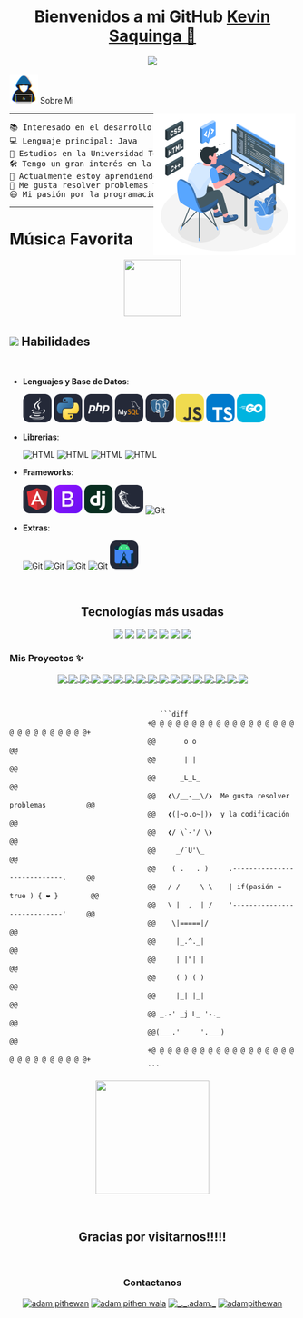 <p align="center">
  <h1 align="center">Bienvenidos a mi  GitHub <a href="https://github.com/KEVIN-XTREM-2023">Kevin Saquinga 👋</h1>
</p>

<p align="center">
  <a align="center" href="https://github.com/KEVIN-XTREM-2023"><img src="https://readme-typing-svg.herokuapp.com?&font=IBM+Plex+Sans&color=F72EE2&size=25&lines=Bienvenido+a+mi+GitHub!;Ingeniros+en+Software" /></a>

  
</p>
<picture><img src = "https://github.com/0xAbdulKhalid/0xAbdulKhalid/raw/main/assets/mdImages/about_me.gif" width = 50px></picture> Sobre Mi

<picture> <img align="right" src="https://github.com/0xAbdulKhalid/0xAbdulKhalid/raw/main/assets/mdImages/programming.svg" width = 250px></picture>



<hr>

<pre>
📚 Interesado en el desarrollo full stack 
💻 Lenguaje principal: Java
📝 Estudios en la Universidad Técnica de Ambato
🛠️ Tengo un gran interés en la Ingeniería y Diseño de Software
🌟 Actualmente estoy aprendiendo otros lenguajes de programación 😁
🚩 Me gusta resolver problemas y la codificación
😃 Mi pasión por la programación 
</pre>
<hr>



<h1>
  Música Favorita
</h1>


<p align="center">
<a href="https://youtu.be/A_g3lMcWVy0"><img src="https://upload.wikimedia.org/wikipedia/commons/thumb/1/19/Spotify_logo_without_text.svg/1200px-Spotify_logo_without_text.svg.png" height="100" width="100"></a>







## <img src="https://media2.giphy.com/media/QssGEmpkyEOhBCb7e1/giphy.gif?cid=ecf05e47a0n3gi1bfqntqmob8g9aid1oyj2wr3ds3mg700bl&rid=giphy.gif" width ="25"><b> Habilidades</b>
<br>

<p align="left">

- **Lenguajes y Base de Datos**:
    
     <img src="https://github.com/tandpfun/skill-icons/blob/main/icons/Java-Dark.svg" width="50" height="50  " />
     <img src="https://github.com/tandpfun/skill-icons/blob/main/icons/Python-Dark.svg" width="50" height="50" />
     <img src="https://github.com/tandpfun/skill-icons/blob/main/icons/PHP-Dark.svg" width="50" height="50" />
     <img src="https://github.com/tandpfun/skill-icons/blob/main/icons/MySQL-Dark.svg" width="50" height="50" />
     <img src="https://github.com/tandpfun/skill-icons/blob/main/icons/PostgreSQL-Dark.svg" width="50" height="50" />
     <img src="https://github.com/tandpfun/skill-icons/blob/main/icons/JavaScript.svg" width="50" height="50" />
     <img src="https://github.com/tandpfun/skill-icons/blob/main/icons/TypeScript.svg" width="50" height="50" />
     <img src="https://github.com/tandpfun/skill-icons/blob/main/icons/GoLang.svg" width="50" height="50" />

- **Librerias**:

   <img src="https://www.svgrepo.com/show/354127/numpy.svg" width="50" height="50" alt="HTML" />
   <img src="https://pandas.pydata.org/static/img/favicon_white.ico" width="50" height="50" alt="HTML" />
  <img src="https://github.com/opencv/opencv/wiki/logo/OpenCV_logo_no_text.png" width="50" height="50" alt="HTML" />
  <img src="https://www.svgrepo.com/show/354127/numpy.svg" width="50" height="50" alt="HTML" /> 



- **Frameworks**:

    <img src="https://github.com/tandpfun/skill-icons/blob/main/icons/Angular-Dark.svg" width="50" height="50" alt="Git"/>
    <img src="https://github.com/tandpfun/skill-icons/blob/main/icons/Bootstrap.svg" width="50" height="50" alt="Git"/>
    <img src="https://github.com/tandpfun/skill-icons/blob/main/icons/Django.svg" width="50" height="50" alt="Git"/>
    <img src="https://github.com/tandpfun/skill-icons/blob/main/icons/Flask-Dark.svg" width="50" height="50" alt="Git"/>
    <img src="https://www.svgrepo.com/show/353912/ionic-icon.svg" width="50" height="50" alt="Git"/>



- **Extras**:

    <img src="https://iconape.com/wp-content/png_logo_vector/git-icon.png" width="50" height="50" alt="Git"/>
    <img src="https://user-images.githubusercontent.com/64439609/212556741-81407849-82c8-4926-854f-820e8a644375.png" width="50" height="50" alt="Git"/>
    <img src="https://gdm-catalog-fmapi-prod.imgix.net/ProductLogo/615f8d24-e754-4523-9466-ad180c01e728.png?auto=format,compress&size=50" width="50" height="50" alt="Git"/>
    <img src="https://user-images.githubusercontent.com/64439609/212556802-77a65ec1-aa71-4272-b603-1a57d1914678.png" width="50" height="50" alt="Git"/>
  <img src="https://github.com/tandpfun/skill-icons/blob/main/icons/AndroidStudio-Dark.svg" width="50" height="50" alt="Git"/>



 

<br>
</p>


<h2 align="center">Tecnologías más usadas</h2>


<div align="center">
  <img src="https://img.shields.io/badge/python%20-%2314354C.svg?&style=for-the-badge&logo=python&logoColor=white">   <img src="https://img.shields.io/badge/Java-ED8B00?style=for-the-badge&logo=java&logoColor=white">   <img src="https://img.shields.io/badge/javascript%20-%23323330.svg?&style=for-the-badge&logo=javascript&logoColor=%23F7DF1E">   <img src="https://img.shields.io/badge/html5%20-%23E34F26.svg?&style=for-the-badge&logo=html5&logoColor=white">   <img src="https://img.shields.io/badge/css3%20-%231572B6.svg?&style=for-the-badge&logo=css3&logoColor=white">   <img src="https://img.shields.io/badge/git%20-%23F05033.svg?&style=for-the-badge&logo=git&logoColor=white"/>   <img src="http://img.shields.io/badge/-VS%20Code-000000?style=for-the-badge&logo=Visual-studio-code&logoColor=blue">
</div>

### Mis Proyectos ✨

<div> 
 <p align="center">
   

  
<a href="https://github.com/KEVIN-XTREM-2023/FORMULARIO-ISTG-21-v2.git">
  <img align="center" src="https://github-readme-stats.vercel.app/api/pin/?username=KEVIN-XTREM-2023&repo=FORMULARIO-ISTG-21-v2&theme=tokyonight" />
</a>

<a href="https://github.com/KEVIN-XTREM-2023/EcoTecno.git">
  <img align="center" src="https://github-readme-stats.vercel.app/api/pin/?username=KEVIN-XTREM-2023&repo=EcoTecno&theme=tokyonight" />
</a>

<a href="https://github.com/KEVIN-XTREM-2023/Men-Videojuegos.git">
  <img align="center" src="https://github-readme-stats.vercel.app/api/pin/?username=KEVIN-XTREM-2023&repo=Men-Videojuegos&theme=tokyonight" />
</a>

<a href="https://github.com/KEVIN-XTREM-2023/GestorActivosFuncionarios.git">
  <img align="center" src="https://github-readme-stats.vercel.app/api/pin/?username=KEVIN-XTREM-2023&repo=GestorActivosFuncionarios&theme=tokyonight" />
</a>

<a href="https://github.com/KEVIN-XTREM-2023/CarteleraHTML.git">
  <img align="center" src="https://github-readme-stats.vercel.app/api/pin/?username=KEVIN-XTREM-2023&repo=CarteleraHTML&theme=tokyonight" />
</a>

<a href="https://github.com/KEVIN-XTREM-2023/GestorCombustibles.git">
  <img align="center" src="https://github-readme-stats.vercel.app/api/pin/?username=KEVIN-XTREM-2023&repo=GestorCombustibles&theme=tokyonight" />
</a>

<a href="https://github.com/KEVIN-XTREM-2023/JuegoAZ.git">
  <img align="center" src="https://github-readme-stats.vercel.app/api/pin/?username=KEVIN-XTREM-2023&repo=JuegoAZ&theme=tokyonight" />
</a>

<a href="https://github.com/KEVIN-XTREM-2023/GestorRestaurante.git">
  <img align="center" src="https://github-readme-stats.vercel.app/api/pin/?username=KEVIN-XTREM-2023&repo=GestorRestaurante&theme=tokyonight" />
</a>

<a href="https://github.com/KEVIN-XTREM-2023/SistemaPredicci-n.git">
  <img align="center" src="https://github-readme-stats.vercel.app/api/pin/?username=KEVIN-XTREM-2023&repo=SistemaPredicci-n&theme=tokyonight" />
</a>

<a href="https://github.com/KEVIN-XTREM-2023/easyinvoice-app.git">
  <img align="center" src="https://github-readme-stats.vercel.app/api/pin/?username=KEVIN-XTREM-2023&repo=easyinvoice-app&theme=tokyonight" />
</a>

<a href="https://github.com/KEVIN-XTREM-2023/GestorComida.git">
  <img align="center" src="https://github-readme-stats.vercel.app/api/pin/?username=KEVIN-XTREM-2023&repo=GestorComida&theme=tokyonight" />
</a>

<a href="https://github.com/KEVIN-XTREM-2023/GestorTaxis.git">
  <img align="center" src="https://github-readme-stats.vercel.app/api/pin/?username=KEVIN-XTREM-2023&repo=GestorTaxis&theme=tokyonight" />
</a>

<a href="https://github.com/KEVIN-XTREM-2023/Portafolio.git">
  <img align="center" src="https://github-readme-stats.vercel.app/api/pin/?username=KEVIN-XTREM-2023&repo=Portafolio&theme=tokyonight" />
</a>

<a href="https://github.com/KEVIN-XTREM-2023/appSCreditos.git">
  <img align="center" src="https://github-readme-stats.vercel.app/api/pin/?username=KEVIN-XTREM-2023&repo=appSCreditos&theme=tokyonight" />
</a>

<a href="https://github.com/KEVIN-XTREM-2023/ReconocimientoPlacas.git">
  <img align="center" src="https://github-readme-stats.vercel.app/api/pin/?username=KEVIN-XTREM-2023&repo=ReconocimientoPlacas&theme=tokyonight" />
</a>


<a href="https://github.com/KEVIN-XTREM-2023/GestorArchivos.git">
  <img align="center" src="https://github-readme-stats.vercel.app/api/pin/?username=KEVIN-XTREM-2023&repo=GestorArchivos&theme=tokyonight" />
</a>




<a href="https://github.com/KEVIN-XTREM-2023/Certificados.git">
  <img align="center" src="https://github-readme-stats.vercel.app/api/pin/?username=KEVIN-XTREM-2023&repo=Certificados&theme=tokyonight" />
</a>



  </p>
</div>



<br>

<div>
<p align="center">
                                        
                                         ```diff
                                      +@ @ @ @ @ @ @ @ @ @ @ @ @ @ @ @ @ @ @ @ @ @ @ @ @ @ @ @+
                                      @@       o o                                           @@
                                      @@       | |                                           @@
                                      @@      _L_L_                                          @@
                                      @@   ❮\/__-__\/❯  Me gusta resolver problemas          @@
                                      @@   ❮(|~o.o~|)❯  y la codificación                     @@
                                      @@   ❮/ \`-'/ \❯                                       @@
                                      @@     _/`U'\_                                         @@
                                      @@    ( .   . )     .----------------------------.     @@
                                      @@   / /     \ \    | if(pasión = true ) { ❤ }        @@
                                      @@   \ |  ,  | /    '----------------------------'     @@
                                      @@    \|=====|/                                        @@
                                      @@     |_.^._|                                         @@
                                      @@     | |"| |                                         @@
                                      @@     ( ) ( )                                         @@
                                      @@     |_| |_|                                         @@
                                      @@ _.-' _j L_ '-._                                     @@
                                      @@(___.'     '.___)                                    @@
                                      +@ @ @ @ @ @ @ @ @ @ @ @ @ @ @ @ @ @ @ @ @ @ @ @ @ @ @ @+
                                      ```
</p>
</div>




<p align='center'>
<img src="https://media.giphy.com/media/O51MQ3DduOcGW6ofR3/giphy.gif" width="200" height="200" frameBorder="0" class="giphy-embed" allowFullScreen></img></p>
<br>



<h2 align='center'>Gracias por visitarnos!!!!!</h2>

<br>
<h3 align="center">Contactanos</h3>

<p align="center">
  <a href="https://www.linkedin.com/in/kevin-saquinga-08a737201/" target="blank"><img align="center"
      src="https://raw.githubusercontent.com/rahuldkjain/github-profile-readme-generator/master/src/images/icons/Social/linked-in-alt.svg"
      alt="adam pithewan" height="30" width="40" /></a>
  <a href="https://www.facebook.com/kevin.saquinga.9/" target="blank"><img align="center"
      src="https://raw.githubusercontent.com/rahuldkjain/github-profile-readme-generator/master/src/images/icons/Social/facebook.svg"
      alt="adam pithen wala" height="30" width="40" /></a>
  <a href="https://www.instagram.com/ksaquinga2020/" target="blank"><img align="center"
      src="https://raw.githubusercontent.com/rahuldkjain/github-profile-readme-generator/master/src/images/icons/Social/instagram.svg"
      alt="_._.adam._" height="30" width="40" /></a>
 <a href="https://twitter.com/ksaquynga" target="blank"><img align="center"
      src="https://raw.githubusercontent.com/rahuldkjain/github-profile-readme-generator/master/src/images/icons/Social/twitter.svg"
      alt="adampithewan" height="30" width="40" /></a>
</p>

<br>
